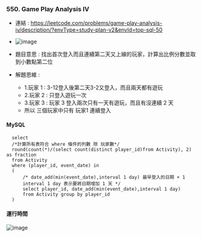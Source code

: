 ### 550. Game Play Analysis IV
* 連結 : https://leetcode.com/problems/game-play-analysis-iv/description/?envType=study-plan-v2&envId=top-sql-50
* ![image](https://github.com/Ricky7737/LeetCodeSQLPractise/assets/58324475/2c3634f6-44ab-4d39-8858-3bb41a94e8fc)

* 題目意思 : 找出首次登入而且連續第二天又上線的玩家，計算出比例分數並取到小數點第二位
* 解題思維 :
  * 1.玩家 1 : 3-12登入後第二天3-2又登入，而且兩天都有遊玩
  * 2.玩家 2 : 只登入遊玩一次
  * 3.玩家 3 : 玩家 3 登入兩次只有一天有遊玩，而且有沒連續 2 天
  * 所以 三個玩家中只有 玩家1 連續登入

#### MySQL
```
  select
  /*計算所有表符合 where 條件的列數 除 玩家數*/
  round(count(*)/(select count(distinct player_id)from Activity), 2) as fraction
  from Activity
  where (player_id, event_date) in
  (
      /* date_add(min(event_date),interval 1 day) 最早登入的日期 + 1
      interval 1 day 表示要將日期增加 1 天 */
      select player_id, date_add(min(event_date),interval 1 day) 
      from Activity group by player_id
  )
```

#### 運行時間
![image](https://github.com/Ricky7737/LeetCodeSQLPractise/assets/58324475/df11989b-f720-48be-b0da-10e1ce247046)






